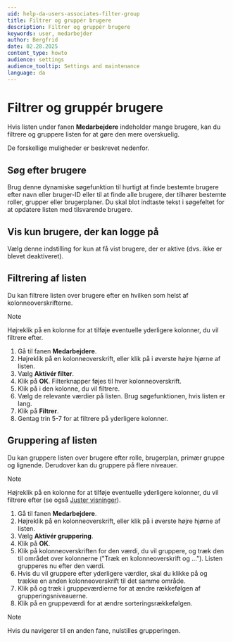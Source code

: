 ```yaml
---
uid: help-da-users-associates-filter-group
title: Filtrer og gruppér brugere
description: Filtrer og gruppér brugere
keywords: user, medarbejder
author: Bergfrid
date: 02.28.2025
content_type: howto
audience: settings
audience_tooltip: Settings and maintenance
language: da
---
```


# Filtrer og gruppér brugere

Hvis listen under fanen **Medarbejdere** indeholder mange brugere, kan du filtrere og gruppere listen for at gøre den mere overskuelig.

De forskellige muligheder er beskrevet nedenfor.

## Søg efter brugere

Brug denne dynamiske søgefunktion til hurtigt at finde bestemte brugere efter navn eller bruger-ID eller til at finde alle brugere, der tilhører bestemte roller, grupper eller brugerplaner. Du skal blot indtaste tekst i søgefeltet for at opdatere listen med tilsvarende brugere.

## Vis kun brugere, der kan logge på

Vælg denne indstilling for kun at få vist brugere, der er aktive (dvs. ikke er blevet deaktiveret).

## Filtrering af listen <i class="ph ph-funnel" aria-hidden="true"></i>

Du kan filtrere listen over brugere efter en hvilken som helst af kolonneoverskrifterne.

> [!NOTE]
> Højreklik på en kolonne for at tilføje eventuelle yderligere kolonner, du vil filtrere efter.

1. Gå til fanen **Medarbejdere**.
2. Højreklik på en kolonneoverskrift, eller klik på <i class="ph ph-gear" aria-label="Gear"></i> i øverste højre hjørne af listen.
3. Vælg **Aktivér filter**.
4. Klik på **OK**. Filterknapper føjes til hver kolonneoverskrift.
5. Klik på <i class="ph ph-funnel" aria-label="Filter icon"></i> i den kolonne, du vil filtrere.
6. Vælg de relevante værdier på listen. Brug søgefunktionen, hvis listen er lang.
7. Klik på **Filtrer**.
8. Gentag trin 5-7 for at filtrere på yderligere kolonner.

## Gruppering af listen

Du kan gruppere listen over brugere efter rolle, brugerplan, primær gruppe og lignende. Derudover kan du gruppere på flere niveauer.

> [!NOTE]
> Højreklik på en kolonne for at tilføje eventuelle yderligere kolonner, du vil filtrere efter (se også [Juster visninger][1]).

1. Gå til fanen **Medarbejdere**.
2. Højreklik på en kolonneoverskrift, eller klik på <i class="ph ph-gear" aria-label="Gear"></i> i øverste højre hjørne af listen.
3. Vælg **Aktivér gruppering**.
4. Klik på **OK**.
5. Klik på kolonneoverskriften for den værdi, du vil gruppere, og træk den til området over kolonnerne ("Træk en kolonneoverskrift og ..."). Listen grupperes nu efter den værdi.
6. Hvis du vil gruppere efter yderligere værdier, skal du klikke på og trække en anden kolonneoverskrift til det samme område.
7. Klik på og træk i gruppeværdierne for at ændre rækkefølgen af grupperingsniveauerne.
8. Klik på en gruppeværdi for at ændre sorteringsrækkefølgen.

> [!NOTE]
> Hvis du navigerer til en anden fane, nulstilles grupperingen.

<!-- Referenced links -->
[1]: ../../adjusting-views.md
